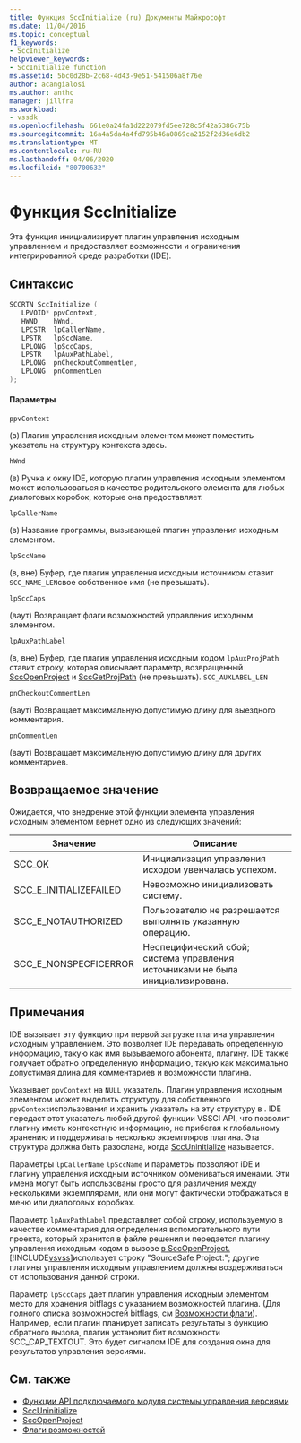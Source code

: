 ```yaml
---
title: Функция SccInitialize (ru) Документы Майкрософт
ms.date: 11/04/2016
ms.topic: conceptual
f1_keywords:
- SccInitialize
helpviewer_keywords:
- SccInitialize function
ms.assetid: 5bc0d28b-2c68-4d43-9e51-541506a8f76e
author: acangialosi
ms.author: anthc
manager: jillfra
ms.workload:
- vssdk
ms.openlocfilehash: 661e0a24fa1d222079fd5ee728c5f42a5386c75b
ms.sourcegitcommit: 16a4a5da4a4fd795b46a0869ca2152f2d36e6db2
ms.translationtype: MT
ms.contentlocale: ru-RU
ms.lasthandoff: 04/06/2020
ms.locfileid: "80700632"
---
```

# <a name="sccinitialize-function"></a>Функция SccInitialize
Эта функция инициализирует плагин управления исходным управлением и предоставляет возможности и ограничения интегрированной среде разработки (IDE).

## <a name="syntax"></a>Синтаксис

```cpp
SCCRTN SccInitialize (
   LPVOID* ppvContext,
   HWND    hWnd,
   LPCSTR  lpCallerName,
   LPSTR   lpSccName,
   LPLONG  lpSccCaps,
   LPSTR   lpAuxPathLabel,
   LPLONG  pnCheckoutCommentLen,
   LPLONG  pnCommentLen
);
```

#### <a name="parameters"></a>Параметры
 `ppvContext`

(в) Плагин управления исходным элементом может поместить указатель на структуру контекста здесь.

 `hWnd`

(в) Ручка к окну IDE, которую плагин управления исходным элементом может использоваться в качестве родительского элемента для любых диалоговых коробок, которые она предоставляет.

 `lpCallerName`

(в) Название программы, вызывающей плагин управления исходным элементом.

 `lpSccName`

(в, вне) Буфер, где плагин управления исходным источником ставит `SCC_NAME_LEN`свое собственное имя (не превышать).

 `lpSccCaps`

(ваут) Возвращает флаги возможностей управления исходным элементом.

 `lpAuxPathLabel`

(в, вне) Буфер, где плагин управления исходным кодом `lpAuxProjPath` ставит строку, которая описывает параметр, возвращенный [SccOpenProject](../extensibility/sccopenproject-function.md) и [SccGetProjPath](../extensibility/sccgetprojpath-function.md) (не превышать). `SCC_AUXLABEL_LEN`

 `pnCheckoutCommentLen`

(ваут) Возвращает максимальную допустимую длину для выездного комментария.

 `pnCommentLen`

(ваут) Возвращает максимальную допустимую длину для других комментариев.

## <a name="return-value"></a>Возвращаемое значение
 Ожидается, что внедрение этой функции элемента управления исходным элементом вернет одно из следующих значений:

|Значение|Описание|
|-----------|-----------------|
|SCC_OK|Инициализация управления исходом увенчалась успехом.|
|SCC_E_INITIALIZEFAILED|Невозможно инициализовать систему.|
|SCC_E_NOTAUTHORIZED|Пользователю не разрешается выполнять указанную операцию.|
|SCC_E_NONSPECFICERROR|Неспецифический сбой; система управления источниками не была инициализирована.|

## <a name="remarks"></a>Примечания
 IDE вызывает эту функцию при первой загрузке плагина управления исходным управлением. Это позволяет IDE передавать определенную информацию, такую как имя вызываемого абонента, плагину. IDE также получает обратно определенную информацию, такую как максимально допустимая длина для комментариев и возможности плагина.

 Указывает `ppvContext` на `NULL` указатель. Плагин управления исходным элементом может выделить структуру для собственного `ppvContext`использования и хранить указатель на эту структуру в . IDE передаст этот указатель любой другой функции VSSCI API, что позволит плагину иметь контекстную информацию, не прибегая к глобальному хранению и поддерживать несколько экземпляров плагина. Эта структура должна быть разослана, когда [SccUninitialize](../extensibility/sccuninitialize-function.md) называется.

 Параметры `lpCallerName` `lpSccName` и параметры позволяют iDE и плагину управления исходным источником обмениваться именами. Эти имена могут быть использованы просто для различения между несколькими экземплярами, или они могут фактически отображаться в меню или диалоговых коробках.

 Параметр `lpAuxPathLabel` представляет собой строку, используемую в качестве комментария для определения вспомогательного пути проекта, который хранится в файле решения и передается плагину управления исходным кодом в вызове [в SccOpenProject.](../extensibility/sccopenproject-function.md) [!INCLUDE[vsvss](../extensibility/includes/vsvss_md.md)]использует строку "SourceSafe Project:"; другие плагины управления исходным управлением должны воздерживаться от использования данной строки.

 Параметр `lpSccCaps` дает плагин управления исходным элементом место для хранения bitflags с указанием возможностей плагина. (Для полного списка возможностей bitflags, см [Возможности флаги](../extensibility/capability-flags.md)). Например, если плагин планирует записать результаты в функцию обратного вызова, плагин установит бит возможности SCC_CAP_TEXTOUT. Это будет сигналом IDE для создания окна для результатов управления версиями.

## <a name="see-also"></a>См. также
- [Функции API подключаемого модуля системы управления версиями](../extensibility/source-control-plug-in-api-functions.md)
- [SccUninitialize](../extensibility/sccuninitialize-function.md)
- [SccOpenProject](../extensibility/sccopenproject-function.md)
- [Флаги возможностей](../extensibility/capability-flags.md)
